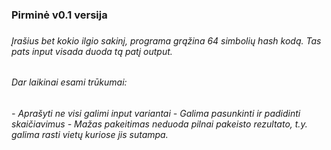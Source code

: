 <h3> Pirminė v0.1 versija <h3>
  
  
<h6> Įrašius bet kokio ilgio sakinį, programa grąžina 64 simbolių hash kodą. Tas pats input visada duoda tą patį output.<h6>
<h6> Dar laikinai esami trūkumai: <h6>
  - Aprašyti ne visi galimi input variantai
  - Galima pasunkinti ir padidinti skaičiavimus
  - Mažas pakeitimas neduoda pilnai pakeisto rezultato, t.y. galima rasti vietų kuriose jis sutampa.
